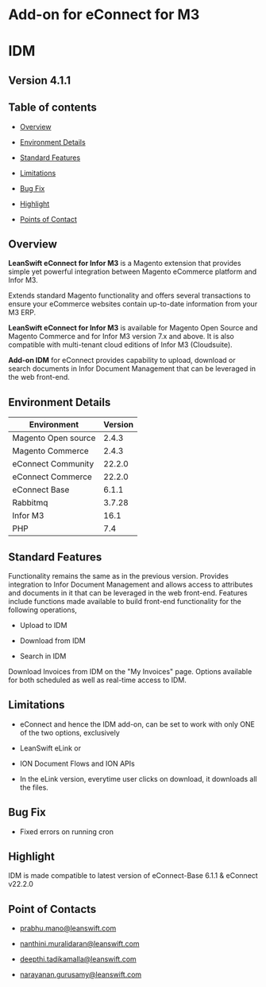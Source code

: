 Add-on for eConnect for M3
==========================

IDM
===

Version 4.1.1
-------------

Table of contents
-----------------

-   [Overview](#overview)

-   [Environment Details](#environment-details)

-   [Standard Features](#standard-features)

-   [Limitations](#limitations)

-   [Bug Fix](#bug-fix)

-   [Highlight](#highlight)

-   [Points of Contact](#points-of-contact)

Overview
--------

**LeanSwift eConnect for Infor M3** is a Magento extension that provides simple
yet powerful integration between Magento eCommerce platform and Infor M3.

Extends standard Magento functionality and offers several transactions to ensure
your eCommerce websites contain up-to-date information from your M3 ERP.

**LeanSwift eConnect for Infor M3** is available for Magento Open Source and
Magento Commerce and for Infor M3 version 7.x and above. It is also compatible
with multi-tenant cloud editions of Infor M3 (Cloudsuite).

**Add-on IDM** for eConnect provides capability to upload, download or search
documents in Infor Document Management that can be leveraged in the web
front-end.


Environment Details
-------------------

| **Environment**     | **Version** |
|---------------------|-------------|
| Magento Open source | 2.4.3       |
| Magento Commerce    | 2.4.3       |
| eConnect Community  | 22.2.0      |
| eConnect Commerce   | 22.2.0      |
| eConnect Base       | 6.1.1       |
| Rabbitmq            | 3.7.28      |
| Infor M3            | 16.1        |
| PHP                 | 7.4         |

Standard Features
-----------------

Functionality remains the same as in the previous version. Provides integration
to Infor Document Management and allows access to attributes and documents in it
that can be leveraged in the web front-end. Features include functions made
available to build front-end functionality for the following operations,

-   Upload to IDM

-   Download from IDM

-   Search in IDM

Download Invoices from IDM on the "My Invoices" page. Options available for both
scheduled as well as real-time access to IDM.


Limitations
-----------

-   eConnect and hence the IDM add-on, can be set to work with only ONE of the
    two options, exclusively

-   LeanSwift eLink or

-   ION Document Flows and ION APIs

-   In the eLink version, everytime user clicks on download, it downloads all
    the files.
	

Bug Fix 
--------

-   Fixed errors on running cron


Highlight
---------

IDM is made compatible to latest version of eConnect-Base 6.1.1 & eConnect v22.2.0


Point of Contacts
-----------------

-   <prabhu.mano@leanswift.com>

-   <nanthini.muralidaran@leanswift.com>

-   [deepthi.tadikamalla\@leanswift.com](mailto:deepthi@leanswift.com)

-   <narayanan.gurusamy@leanswift.com>
